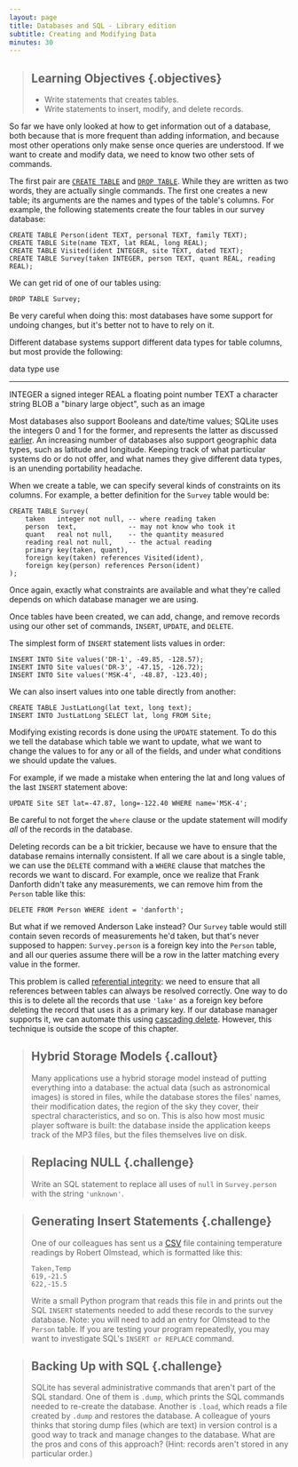 ```yaml
---
layout: page
title: Databases and SQL - Library edition
subtitle: Creating and Modifying Data
minutes: 30
---
```

> ## Learning Objectives {.objectives}
>
> *   Write statements that creates tables.
> *   Write statements to insert, modify, and delete records.

So far we have only looked at how to get information out of a database,
both because that is more frequent than adding information,
and because most other operations only make sense
once queries are understood.
If we want to create and modify data,
we need to know two other sets of commands.

The first pair are [`CREATE TABLE`][CREATE-TABLE] and [`DROP TABLE`][DROP-TABLE].
While they are written as two words,
they are actually single commands.
The first one creates a new table;
its arguments are the names and types of the table's columns.
For example,
the following statements create the four tables in our survey database:

~~~ {.sql}
CREATE TABLE Person(ident TEXT, personal TEXT, family TEXT);
CREATE TABLE Site(name TEXT, lat REAL, long REAL);
CREATE TABLE Visited(ident INTEGER, site TEXT, dated TEXT);
CREATE TABLE Survey(taken INTEGER, person TEXT, quant REAL, reading REAL);
~~~

We can get rid of one of our tables using:

~~~ {.sql}
DROP TABLE Survey;
~~~

Be very careful when doing this:
most databases have some support for undoing changes,
but it's better not to have to rely on it.

Different database systems support different data types for table columns,
but most provide the following:

data type  use
---------  -----------------------------------------
INTEGER    a signed integer
REAL       a floating point number
TEXT       a character string
BLOB       a "binary large object", such as an image

Most databases also support Booleans and date/time values;
SQLite uses the integers 0 and 1 for the former,
and represents the latter as discussed [earlier](#a:dates).
An increasing number of databases also support geographic data types,
such as latitude and longitude.
Keeping track of what particular systems do or do not offer,
and what names they give different data types,
is an unending portability headache.

When we create a table,
we can specify several kinds of constraints on its columns.
For example,
a better definition for the `Survey` table would be:

~~~ {.sql}
CREATE TABLE Survey(
    taken   integer not null, -- where reading taken
    person  text,             -- may not know who took it
    quant   real not null,    -- the quantity measured
    reading real not null,    -- the actual reading
    primary key(taken, quant),
    foreign key(taken) references Visited(ident),
    foreign key(person) references Person(ident)
);
~~~

Once again,
exactly what constraints are available
and what they're called
depends on which database manager we are using.

Once tables have been created,
we can add, change, and remove records using our other set of commands,
`INSERT`, `UPDATE`, and `DELETE`.

The simplest form of `INSERT` statement lists values in order:

~~~ {.sql}
INSERT INTO Site values('DR-1', -49.85, -128.57);
INSERT INTO Site values('DR-3', -47.15, -126.72);
INSERT INTO Site values('MSK-4', -48.87, -123.40);
~~~

We can also insert values into one table directly from another:

~~~ {.sql}
CREATE TABLE JustLatLong(lat text, long text);
INSERT INTO JustLatLong SELECT lat, long FROM Site;
~~~

Modifying existing records is done using the `UPDATE` statement.
To do this we tell the database which table we want to update,
what we want to change the values to for any or all of the fields,
and under what conditions we should update the values.

For example, if we made a mistake when entering the lat and long values
of the last `INSERT` statement above:

~~~ {.sql}
UPDATE Site SET lat=-47.87, long=-122.40 WHERE name='MSK-4';
~~~

Be careful to not forget the `where` clause or the update statement will
modify *all* of the records in the database.

Deleting records can be a bit trickier,
because we have to ensure that the database remains internally consistent.
If all we care about is a single table,
we can use the `DELETE` command with a `WHERE` clause
that matches the records we want to discard.
For example,
once we realize that Frank Danforth didn't take any measurements,
we can remove him from the `Person` table like this:

~~~ {.sql}
DELETE FROM Person WHERE ident = 'danforth';
~~~

But what if we removed Anderson Lake instead?
Our `Survey` table would still contain seven records
of measurements he'd taken,
but that's never supposed to happen:
`Survey.person` is a foreign key into the `Person` table,
and all our queries assume there will be a row in the latter
matching every value in the former.

This problem is called [referential integrity](reference.html#referential-integrity):
we need to ensure that all references between tables can always be resolved correctly.
One way to do this is to delete all the records
that use `'lake'` as a foreign key
before deleting the record that uses it as a primary key.
If our database manager supports it,
we can automate this
using [cascading delete](reference.html#cascading-delete).
However,
this technique is outside the scope of this chapter.

> ## Hybrid Storage Models {.callout}
>
> Many applications use a hybrid storage model
> instead of putting everything into a database:
> the actual data (such as astronomical images) is stored in files,
> while the database stores the files' names,
> their modification dates,
> the region of the sky they cover,
> their spectral characteristics,
> and so on.
> This is also how most music player software is built:
> the database inside the application keeps track of the MP3 files,
> but the files themselves live on disk.

> ## Replacing NULL {.challenge}
>
> Write an SQL statement to replace all uses of `null` in
> `Survey.person` with the string `'unknown'`.

> ## Generating Insert Statements {.challenge}
>
> One of our colleagues has sent us a [CSV](reference.html#comma-separated-values) file containing
> temperature readings by Robert Olmstead, which is formatted like
> this:
>
> ~~~ {.output}
> Taken,Temp
> 619,-21.5
> 622,-15.5
> ~~~
>
> Write a small Python program that reads this file in and prints out
> the SQL `INSERT` statements needed to add these records to the
> survey database.  Note: you will need to add an entry for Olmstead
> to the `Person` table.  If you are testing your program repeatedly,
> you may want to investigate SQL's `INSERT or REPLACE` command.

> ## Backing Up with SQL {.challenge}
>
> SQLite has several administrative commands that aren't part of the
> SQL standard.  One of them is `.dump`, which prints the SQL commands
> needed to re-create the database.  Another is `.load`, which reads a
> file created by `.dump` and restores the database.  A colleague of
> yours thinks that storing dump files (which are text) in version
> control is a good way to track and manage changes to the database.
> What are the pros and cons of this approach?  (Hint: records aren't
> stored in any particular order.)

[CREATE-TABLE]: https://www.sqlite.org/lang_createtable.html
[DROP-TABLE]: https://www.sqlite.org/lang_droptable.html
